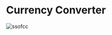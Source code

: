# Currency Converter
![ssofcc](https://github.com/AnmolGarg14/Currency-Converter/assets/113035539/f9d0c289-d42b-4799-9cf7-8d90e1f26914)
